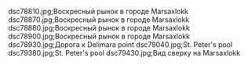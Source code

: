 dsc78810.jpg;Воскресный рынок в городе Marsaxlokk
dsc78870.jpg;Воскресный рынок в городе Marsaxlokk
dsc78880.jpg;Воскресный рынок в городе Marsaxlokk
dsc78900.jpg;Воскресный рынок в городе Marsaxlokk
dsc78930.jpg;Дорога к Delimara point
dsc79040.jpg;St. Peter's pool
dsc79380.jpg;St. Peter's pool
dsc79430.jpg;Вид сверху на Marsaxlokk